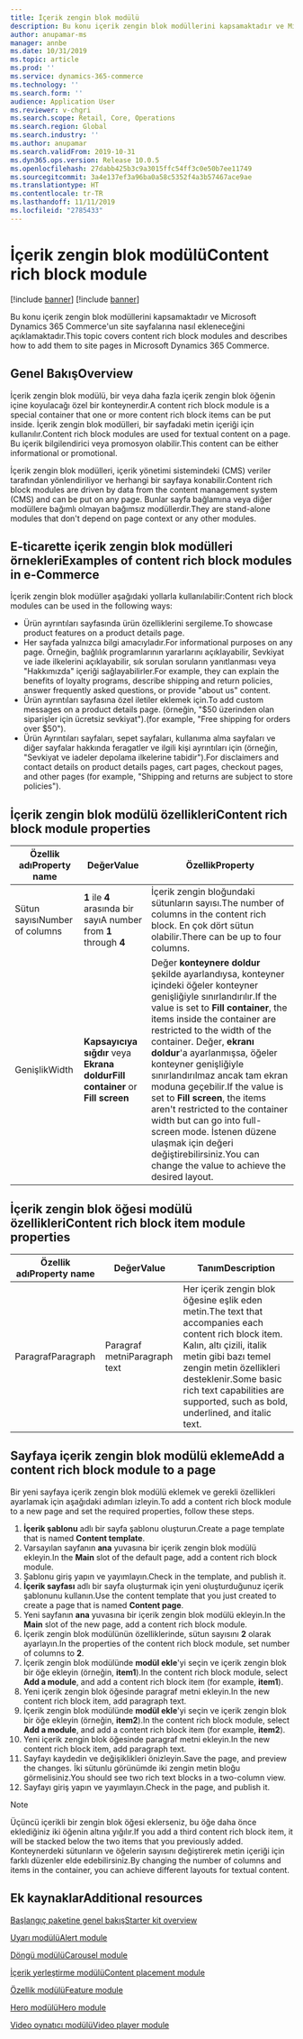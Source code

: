 ```yaml
---
title: İçerik zengin blok modülü
description: Bu konu içerik zengin blok modüllerini kapsamaktadır ve Microsoft Dynamics 365 Commerce'un site sayfalarına nasıl ekleneceğini açıklamaktadır.
author: anupamar-ms
manager: annbe
ms.date: 10/31/2019
ms.topic: article
ms.prod: ''
ms.service: dynamics-365-commerce
ms.technology: ''
ms.search.form: ''
audience: Application User
ms.reviewer: v-chgri
ms.search.scope: Retail, Core, Operations
ms.search.region: Global
ms.search.industry: ''
ms.author: anupamar
ms.search.validFrom: 2019-10-31
ms.dyn365.ops.version: Release 10.0.5
ms.openlocfilehash: 27dabb425b3c9a3015ffc54ff3c0e50b7ee11749
ms.sourcegitcommit: 3a4e137ef3a96ba0a58c5352f4a3b57467ace9ae
ms.translationtype: HT
ms.contentlocale: tr-TR
ms.lasthandoff: 11/11/2019
ms.locfileid: "2785433"
---
```

# <a name="content-rich-block-module"></a><span data-ttu-id="e7035-103">İçerik zengin blok modülü</span><span class="sxs-lookup"><span data-stu-id="e7035-103">Content rich block module</span></span>

[!include [banner](includes/preview-banner.md)]
[!include [banner](includes/banner.md)]

<span data-ttu-id="e7035-104">Bu konu içerik zengin blok modüllerini kapsamaktadır ve Microsoft Dynamics 365 Commerce'un site sayfalarına nasıl ekleneceğini açıklamaktadır.</span><span class="sxs-lookup"><span data-stu-id="e7035-104">This topic covers content rich block modules and describes how to add them to site pages in Microsoft Dynamics 365 Commerce.</span></span>

## <a name="overview"></a><span data-ttu-id="e7035-105">Genel Bakış</span><span class="sxs-lookup"><span data-stu-id="e7035-105">Overview</span></span>

<span data-ttu-id="e7035-106">İçerik zengin blok modülü, bir veya daha fazla içerik zengin blok öğenin içine koyulacağı özel bir konteynerdir.</span><span class="sxs-lookup"><span data-stu-id="e7035-106">A content rich block module is a special container that one or more content rich block items can be put inside.</span></span> <span data-ttu-id="e7035-107">İçerik zengin blok modülleri, bir sayfadaki metin içeriği için kullanılır.</span><span class="sxs-lookup"><span data-stu-id="e7035-107">Content rich block modules are used for textual content on a page.</span></span> <span data-ttu-id="e7035-108">Bu içerik bilgilendirici veya promosyon olabilir.</span><span class="sxs-lookup"><span data-stu-id="e7035-108">This content can be either informational or promotional.</span></span>

<span data-ttu-id="e7035-109">İçerik zengin blok modülleri, içerik yönetimi sistemindeki (CMS) veriler tarafından yönlendiriliyor ve herhangi bir sayfaya konabilir.</span><span class="sxs-lookup"><span data-stu-id="e7035-109">Content rich block modules are driven by data from the content management system (CMS) and can be put on any page.</span></span> <span data-ttu-id="e7035-110">Bunlar sayfa bağlamına veya diğer modüllere bağımlı olmayan bağımsız modüllerdir.</span><span class="sxs-lookup"><span data-stu-id="e7035-110">They are stand-alone modules that don't depend on page context or any other modules.</span></span>

## <a name="examples-of-content-rich-block-modules-in-e-commerce"></a><span data-ttu-id="e7035-111">E-ticarette içerik zengin blok modülleri örnekleri</span><span class="sxs-lookup"><span data-stu-id="e7035-111">Examples of content rich block modules in e-Commerce</span></span>

<span data-ttu-id="e7035-112">İçerik zengin blok modüller aşağıdaki yollarla kullanılabilir:</span><span class="sxs-lookup"><span data-stu-id="e7035-112">Content rich block modules can be used in the following ways:</span></span>

* <span data-ttu-id="e7035-113">Ürün ayrıntıları sayfasında ürün özelliklerini sergileme.</span><span class="sxs-lookup"><span data-stu-id="e7035-113">To showcase product features on a product details page.</span></span>
* <span data-ttu-id="e7035-114">Her sayfada yalnızca bilgi amacıyladır.</span><span class="sxs-lookup"><span data-stu-id="e7035-114">For informational purposes on any page.</span></span> <span data-ttu-id="e7035-115">Örneğin, bağlılık programlarının yararlarını açıklayabilir, Sevkiyat ve iade ilkelerini açıklayabilir, sık sorulan soruların yanıtlanması veya "Hakkımızda" içeriği sağlayabilirler.</span><span class="sxs-lookup"><span data-stu-id="e7035-115">For example, they can explain the benefits of loyalty programs, describe shipping and return policies, answer frequently asked questions, or provide "about us" content.</span></span>
* <span data-ttu-id="e7035-116">Ürün ayrıntıları sayfasına özel iletiler eklemek için.</span><span class="sxs-lookup"><span data-stu-id="e7035-116">To add custom messages on a product details page.</span></span> <span data-ttu-id="e7035-117">(örneğin, "$50 üzerinden olan siparişler için ücretsiz sevkiyat").</span><span class="sxs-lookup"><span data-stu-id="e7035-117">(for example, "Free shipping for orders over $50").</span></span>
* <span data-ttu-id="e7035-118">Ürün Ayrıntıları sayfaları, sepet sayfaları, kullanıma alma sayfaları ve diğer sayfalar hakkında feragatler ve ilgili kişi ayrıntıları için (örneğin, "Sevkiyat ve iadeler depolama ilkelerine tabidir").</span><span class="sxs-lookup"><span data-stu-id="e7035-118">For disclaimers and contact details on product details pages, cart pages, checkout pages, and other pages (for example, "Shipping and returns are subject to store policies").</span></span>

## <a name="content-rich-block-module-properties"></a><span data-ttu-id="e7035-119">İçerik zengin blok modülü özellikleri</span><span class="sxs-lookup"><span data-stu-id="e7035-119">Content rich block module properties</span></span>

| <span data-ttu-id="e7035-120">Özellik adı</span><span class="sxs-lookup"><span data-stu-id="e7035-120">Property name</span></span>     | <span data-ttu-id="e7035-121">Değer</span><span class="sxs-lookup"><span data-stu-id="e7035-121">Value</span></span>                                 | <span data-ttu-id="e7035-122">Özellik</span><span class="sxs-lookup"><span data-stu-id="e7035-122">Property</span></span> |
|-------------------|---------------------------------------|----------|
| <span data-ttu-id="e7035-123">Sütun sayısı</span><span class="sxs-lookup"><span data-stu-id="e7035-123">Number of columns</span></span> | <span data-ttu-id="e7035-124">**1** ile **4** arasında bir sayı</span><span class="sxs-lookup"><span data-stu-id="e7035-124">A number from **1** through **4**</span></span>     | <span data-ttu-id="e7035-125">İçerik zengin bloğundaki sütunların sayısı.</span><span class="sxs-lookup"><span data-stu-id="e7035-125">The number of columns in the content rich block.</span></span> <span data-ttu-id="e7035-126">En çok dört sütun olabilir.</span><span class="sxs-lookup"><span data-stu-id="e7035-126">There can be up to four columns.</span></span> |
| <span data-ttu-id="e7035-127">Genişlik</span><span class="sxs-lookup"><span data-stu-id="e7035-127">Width</span></span>             | <span data-ttu-id="e7035-128">**Kapsayıcıya sığdır** veya **Ekrana doldur**</span><span class="sxs-lookup"><span data-stu-id="e7035-128">**Fill container** or **Fill screen**</span></span> | <span data-ttu-id="e7035-129">Değer **konteynere doldur** şekilde ayarlandıysa, konteyner içindeki öğeler konteyner genişliğiyle sınırlandırılır.</span><span class="sxs-lookup"><span data-stu-id="e7035-129">If the value is set to **Fill container**, the items inside the container are restricted to the width of the container.</span></span> <span data-ttu-id="e7035-130">Değer, **ekranı doldur**'a ayarlanmışsa, öğeler konteyner genişliğiyle sınırlandırılmaz ancak tam ekran moduna geçebilir.</span><span class="sxs-lookup"><span data-stu-id="e7035-130">If the value is set to **Fill screen**, the items aren't restricted to the container width but can go into full-screen mode.</span></span> <span data-ttu-id="e7035-131">İstenen düzene ulaşmak için değeri değiştirebilirsiniz.</span><span class="sxs-lookup"><span data-stu-id="e7035-131">You can change the value to achieve the desired layout.</span></span> |

## <a name="content-rich-block-item-module-properties"></a><span data-ttu-id="e7035-132">İçerik zengin blok öğesi modülü özellikleri</span><span class="sxs-lookup"><span data-stu-id="e7035-132">Content rich block item module properties</span></span>

| <span data-ttu-id="e7035-133">Özellik adı</span><span class="sxs-lookup"><span data-stu-id="e7035-133">Property name</span></span> | <span data-ttu-id="e7035-134">Değer</span><span class="sxs-lookup"><span data-stu-id="e7035-134">Value</span></span>          | <span data-ttu-id="e7035-135">Tanım</span><span class="sxs-lookup"><span data-stu-id="e7035-135">Description</span></span> |
|---------------|----------------|-------------|
| <span data-ttu-id="e7035-136">Paragraf</span><span class="sxs-lookup"><span data-stu-id="e7035-136">Paragraph</span></span>     | <span data-ttu-id="e7035-137">Paragraf metni</span><span class="sxs-lookup"><span data-stu-id="e7035-137">Paragraph text</span></span> | <span data-ttu-id="e7035-138">Her içerik zengin blok öğesine eşlik eden metin.</span><span class="sxs-lookup"><span data-stu-id="e7035-138">The text that accompanies each content rich block item.</span></span> <span data-ttu-id="e7035-139">Kalın, altı çizili, italik metin gibi bazı temel zengin metin özellikleri desteklenir.</span><span class="sxs-lookup"><span data-stu-id="e7035-139">Some basic rich text capabilities are supported, such as bold, underlined, and italic text.</span></span> |

## <a name="add-a-content-rich-block-module-to-a-page"></a><span data-ttu-id="e7035-140">Sayfaya içerik zengin blok modülü ekleme</span><span class="sxs-lookup"><span data-stu-id="e7035-140">Add a content rich block module to a page</span></span>

<span data-ttu-id="e7035-141">Bir yeni sayfaya içerik zengin blok modülü eklemek ve gerekli özellikleri ayarlamak için aşağıdaki adımları izleyin.</span><span class="sxs-lookup"><span data-stu-id="e7035-141">To add a content rich block module to a new page and set the required properties, follow these steps.</span></span>

1. <span data-ttu-id="e7035-142">**İçerik şablonu** adlı bir sayfa şablonu oluşturun.</span><span class="sxs-lookup"><span data-stu-id="e7035-142">Create a page template that is named **Content template**.</span></span>
1. <span data-ttu-id="e7035-143">Varsayılan sayfanın **ana** yuvasına bir içerik zengin blok modülü ekleyin.</span><span class="sxs-lookup"><span data-stu-id="e7035-143">In the **Main** slot of the default page, add a content rich block module.</span></span>
1. <span data-ttu-id="e7035-144">Şablonu giriş yapın ve yayımlayın.</span><span class="sxs-lookup"><span data-stu-id="e7035-144">Check in the template, and publish it.</span></span>
1. <span data-ttu-id="e7035-145">**İçerik sayfası** adlı bir sayfa oluşturmak için yeni oluşturduğunuz içerik şablonunu kullanın.</span><span class="sxs-lookup"><span data-stu-id="e7035-145">Use the content template that you just created to create a page that is named **Content page**.</span></span>
1. <span data-ttu-id="e7035-146">Yeni sayfanın **ana** yuvasına bir içerik zengin blok modülü ekleyin.</span><span class="sxs-lookup"><span data-stu-id="e7035-146">In the **Main** slot of the new page, add a content rich block module.</span></span>
1. <span data-ttu-id="e7035-147">İçerik zengin blok modülünün özelliklerinde, sütun sayısını **2** olarak ayarlayın.</span><span class="sxs-lookup"><span data-stu-id="e7035-147">In the properties of the content rich block module, set number of columns to **2**.</span></span>
1. <span data-ttu-id="e7035-148">İçerik zengin blok modülünde **modül ekle**'yi seçin ve içerik zengin blok bir öğe ekleyin (örneğin, **item1**).</span><span class="sxs-lookup"><span data-stu-id="e7035-148">In the content rich block module, select **Add a module**, and add a content rich block item (for example, **item1**).</span></span>
1. <span data-ttu-id="e7035-149">Yeni içerik zengin blok öğesinde paragraf metni ekleyin.</span><span class="sxs-lookup"><span data-stu-id="e7035-149">In the new content rich block item, add paragraph text.</span></span>
1. <span data-ttu-id="e7035-150">İçerik zengin blok modülünde **modül ekle**'yi seçin ve içerik zengin blok bir öğe ekleyin (örneğin, **item2**).</span><span class="sxs-lookup"><span data-stu-id="e7035-150">In the content rich block module, select **Add a module**, and add a content rich block item (for example, **item2**).</span></span>
1. <span data-ttu-id="e7035-151">Yeni içerik zengin blok öğesinde paragraf metni ekleyin.</span><span class="sxs-lookup"><span data-stu-id="e7035-151">In the new content rich block item, add paragraph text.</span></span>
1. <span data-ttu-id="e7035-152">Sayfayı kaydedin ve değişiklikleri önizleyin.</span><span class="sxs-lookup"><span data-stu-id="e7035-152">Save the page, and preview the changes.</span></span> <span data-ttu-id="e7035-153">İki sütunlu görünümde iki zengin metin bloğu görmelisiniz.</span><span class="sxs-lookup"><span data-stu-id="e7035-153">You should see two rich text blocks in a two-column view.</span></span>
1. <span data-ttu-id="e7035-154">Sayfayı giriş yapın ve yayımlayın.</span><span class="sxs-lookup"><span data-stu-id="e7035-154">Check in the page, and publish it.</span></span>

> [!NOTE]
> <span data-ttu-id="e7035-155">Üçüncü içerikli bir zengin blok öğesi eklerseniz, bu öğe daha önce eklediğiniz iki öğenin altına yığılır.</span><span class="sxs-lookup"><span data-stu-id="e7035-155">If you add a third content rich block item, it will be stacked below the two items that you previously added.</span></span> <span data-ttu-id="e7035-156">Konteynerdeki sütunların ve öğelerin sayısını değiştirerek metin içeriği için farklı düzenler elde edebilirsiniz.</span><span class="sxs-lookup"><span data-stu-id="e7035-156">By changing the number of columns and items in the container, you can achieve different layouts for textual content.</span></span>

## <a name="additional-resources"></a><span data-ttu-id="e7035-157">Ek kaynaklar</span><span class="sxs-lookup"><span data-stu-id="e7035-157">Additional resources</span></span>

[<span data-ttu-id="e7035-158">Başlangıç paketine genel bakış</span><span class="sxs-lookup"><span data-stu-id="e7035-158">Starter kit overview</span></span>](starter-kit-overview.md)

[<span data-ttu-id="e7035-159">Uyarı modülü</span><span class="sxs-lookup"><span data-stu-id="e7035-159">Alert module</span></span>](add-alert.md)

[<span data-ttu-id="e7035-160">Döngü modülü</span><span class="sxs-lookup"><span data-stu-id="e7035-160">Carousel module</span></span>](add-carousel.md)

[<span data-ttu-id="e7035-161">İçerik yerleştirme modülü</span><span class="sxs-lookup"><span data-stu-id="e7035-161">Content placement module</span></span>](add-content-placement-modules.md)

[<span data-ttu-id="e7035-162">Özellik modülü</span><span class="sxs-lookup"><span data-stu-id="e7035-162">Feature module</span></span>](add-feature-module.md)

[<span data-ttu-id="e7035-163">Hero modülü</span><span class="sxs-lookup"><span data-stu-id="e7035-163">Hero module</span></span>](add-hero-module.md)

[<span data-ttu-id="e7035-164">Video oynatıcı modülü</span><span class="sxs-lookup"><span data-stu-id="e7035-164">Video player module</span></span>](add-video-player.md)


